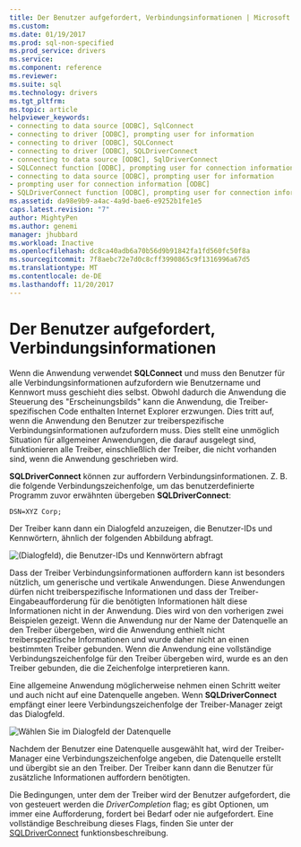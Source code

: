 ```yaml
---
title: Der Benutzer aufgefordert, Verbindungsinformationen | Microsoft Docs
ms.custom: 
ms.date: 01/19/2017
ms.prod: sql-non-specified
ms.prod_service: drivers
ms.service: 
ms.component: reference
ms.reviewer: 
ms.suite: sql
ms.technology: drivers
ms.tgt_pltfrm: 
ms.topic: article
helpviewer_keywords:
- connecting to data source [ODBC], SqlConnect
- connecting to driver [ODBC], prompting user for information
- connecting to driver [ODBC], SQLConnect
- connecting to driver [ODBC], SQLDriverConnect
- connecting to data source [ODBC], SqlDriverConnect
- SQLConnect function [ODBC], prompting user for connection information
- connecting to data source [ODBC], prompting user for information
- prompting user for connection information [ODBC]
- SQLDriverConnect function [ODBC], prompting user for connection information
ms.assetid: da98e9b9-a4ac-4a9d-bae6-e9252b1fe1e5
caps.latest.revision: "7"
author: MightyPen
ms.author: genemi
manager: jhubbard
ms.workload: Inactive
ms.openlocfilehash: dc8ca40adb6a70b56d9b91842fa1fd560fc50f8a
ms.sourcegitcommit: 7f8aebc72e7d0c8cff3990865c9f1316996a67d5
ms.translationtype: MT
ms.contentlocale: de-DE
ms.lasthandoff: 11/20/2017
---
```

# <a name="prompting-the-user-for-connection-information"></a>Der Benutzer aufgefordert, Verbindungsinformationen
Wenn die Anwendung verwendet **SQLConnect** und muss den Benutzer für alle Verbindungsinformationen aufzufordern wie Benutzername und Kennwort muss geschieht dies selbst. Obwohl dadurch die Anwendung die Steuerung des "Erscheinungsbilds" kann die Anwendung, die Treiber-spezifischen Code enthalten Internet Explorer erzwungen. Dies tritt auf, wenn die Anwendung den Benutzer zur treiberspezifische Verbindungsinformationen aufzufordern muss. Dies stellt eine unmöglich Situation für allgemeiner Anwendungen, die darauf ausgelegt sind, funktionieren alle Treiber, einschließlich der Treiber, die nicht vorhanden sind, wenn die Anwendung geschrieben wird.  
  
 **SQLDriverConnect** können zur auffordern Verbindungsinformationen. Z. B. die folgende Verbindungszeichenfolge, um das benutzerdefinierte Programm zuvor erwähnten übergeben **SQLDriverConnect**:  
  
```  
DSN=XYZ Corp;  
```  
  
 Der Treiber kann dann ein Dialogfeld anzuzeigen, die Benutzer-IDs und Kennwörtern, ähnlich der folgenden Abbildung abfragt.  
  
 ![(Dialogfeld), die Benutzer-IDs und Kennwörtern abfragt](../../../odbc/reference/develop-app/media/pr18.gif "pr18")  
  
 Dass der Treiber Verbindungsinformationen auffordern kann ist besonders nützlich, um generische und vertikale Anwendungen. Diese Anwendungen dürfen nicht treiberspezifische Informationen und dass der Treiber-Eingabeaufforderung für die benötigten Informationen hält diese Informationen nicht in der Anwendung. Dies wird von den vorherigen zwei Beispielen gezeigt. Wenn die Anwendung nur der Name der Datenquelle an den Treiber übergeben, wird die Anwendung enthielt nicht treiberspezifische Informationen und wurde daher nicht an einen bestimmten Treiber gebunden. Wenn die Anwendung eine vollständige Verbindungszeichenfolge für den Treiber übergeben wird, wurde es an den Treiber gebunden, die die Zeichenfolge interpretieren kann.  
  
 Eine allgemeine Anwendung möglicherweise nehmen einen Schritt weiter und auch nicht auf eine Datenquelle angeben. Wenn **SQLDriverConnect** empfängt einer leere Verbindungszeichenfolge der Treiber-Manager zeigt das Dialogfeld.  
  
 ![Wählen Sie im Dialogfeld der Datenquelle](../../../odbc/reference/develop-app/media/ch06a.gif "CH06A")  
  
 Nachdem der Benutzer eine Datenquelle ausgewählt hat, wird der Treiber-Manager eine Verbindungszeichenfolge angeben, die Datenquelle erstellt und übergibt sie an den Treiber. Der Treiber kann dann die Benutzer für zusätzliche Informationen auffordern benötigten.  
  
 Die Bedingungen, unter dem der Treiber wird der Benutzer aufgefordert, die von gesteuert werden die *DriverCompletion* flag; es gibt Optionen, um immer eine Aufforderung, fordert bei Bedarf oder nie aufgefordert. Eine vollständige Beschreibung dieses Flags, finden Sie unter der [SQLDriverConnect](../../../odbc/reference/syntax/sqldriverconnect-function.md) funktionsbeschreibung.
